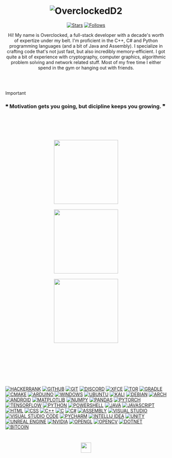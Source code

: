 <h1 align=center><img src="https://readme-typing-svg.demolab.com?font=Antos&size=50&pause=5000&color=0045F7&center=true&Center=true&repeat=true&width=512&height=128&lines=OverclockedD2" alt="OverclockedD2" /></h1>

<p align="center">
  <a href="https://github.com/OverclockedD2?tab=repositories&sort=stargazers">
    <img alt="Stars" title="Stars" src="https://custom-icon-badges.demolab.com/github/stars/OverclockedD2?color=55960c&style=for-the-badge&labelColor=488207&logo=star"/></a>
  <a href="https://github.com/OverclockedD2?tab=followers">
    <img alt="Follows" title="Follows" src="https://custom-icon-badges.demolab.com/github/followers/OverclockedD2?color=236ad3&labelColor=1155ba&style=for-the-badge&logo=person-add&label=Follow&logoColor=white"/></a>
</p>

<p align=center> Hi! My name is Overclocked, a full-stack developer with a decade's worth of expertize under my belt. I'm proficient in the C++, C# and Python programming languages (and a bit of Java and Assembly). I specialize in crafting code that's not just fast, but also incredibly memory-efficient. I got quite a bit of experience with cryptography, computer graphics, algorithmic problem solving and network related stuff. Most of my free time I either spend in the gym or hanging out with friends.</p>

<br/><br/>

> [!important]
> ### ❝ Motivation gets you going, but dicipline keeps you growing. ❞

<br/><br/>

<br />
<p align="center">
  <img height="200" src="https://github-readme-stats.vercel.app/api?username=overclockedd2&theme=yeblu&show_icons=true" />
  <br/><br/>
  <img height="200" src="https://github-readme-stats.vercel.app/api/top-langs/?username=overclockedd2&theme=yeblu" />
  <br/><br/>
  <img height="200" src="https://github-readme-streak-stats.herokuapp.com/?user=overclockedd2&theme=yeblu"/>
</p>

<br/><br/>

<br/><br/>

<h1></h1>
<a href="https://github.com/OverclockedD2"><img alt="HACKERRANK" src="https://img.shields.io/badge/-Hackerrank-2EC866?style=for-the-badge&logo=HackerRank&logoColor=white"></a>
<a href="https://github.com/OverclockedD2"><img alt="GITHUB" src="https://img.shields.io/badge/github-%23121011.svg?style=for-the-badge&logo=github&logoColor=white"></a>
<a href="https://github.com/OverclockedD2"><img alt="GIT" src="https://img.shields.io/badge/git-%23F05033.svg?style=for-the-badge&logo=git&logoColor=white"></a>
<a href="https://github.com/OverclockedD2"><img alt="DISCORD" src="https://img.shields.io/badge/Discord-%235865F2.svg?style=for-the-badge&logo=discord&logoColor=white"></a>
<a href="https://github.com/OverclockedD2"><img alt="XFCE" src="https://img.shields.io/badge/XFCE-%232284F2.svg?style=for-the-badge&logo=xfce&logoColor=white"></a>
<a href="https://github.com/OverclockedD2"><img alt="TOR" src="https://img.shields.io/badge/tor-%237E4798.svg?style=for-the-badge&logo=tor-project&logoColor=white"></a>
<a href="https://github.com/OverclockedD2"><img alt="GRADLE" src="https://img.shields.io/badge/Gradle-02303A.svg?style=for-the-badge&logo=Gradle&logoColor=white"></a>
<a href="https://github.com/OverclockedD2"><img alt="CMAKE" src="https://img.shields.io/badge/CMake-%23008FBA.svg?style=for-the-badge&logo=cmake&logoColor=white"></a>
<a href="https://github.com/OverclockedD2"><img alt="ARDUINO" src="https://img.shields.io/badge/-Arduino-00979D?style=for-the-badge&logo=Arduino&logoColor=white"></a>
<a href="https://github.com/OverclockedD2"><img alt="WINDOWS" src="https://img.shields.io/badge/Windows-0078D6?style=for-the-badge&logo=windows&logoColor=white"></a>
<a href="https://github.com/OverclockedD2"><img alt="UBUNTU" src="https://img.shields.io/badge/Ubuntu-E95420?style=for-the-badge&logo=ubuntu&logoColor=white"></a>
<a href="https://github.com/OverclockedD2"><img alt="KALI" src="https://img.shields.io/badge/Kali-268BEE?style=for-the-badge&logo=kalilinux&logoColor=white"></a>
<a href="https://github.com/OverclockedD2"><img alt="DEBIAN" src="https://img.shields.io/badge/Debian-D70A53?style=for-the-badge&logo=debian&logoColor=white"></a>
<a href="https://github.com/OverclockedD2"><img alt="ARCH" src="https://img.shields.io/badge/Arch%20Linux-1793D1?logo=arch-linux&logoColor=fff&style=for-the-badge"></a>
<a href="https://github.com/OverclockedD2"><img alt="ANDROID" src="https://img.shields.io/badge/Android-3DDC84?style=for-the-badge&logo=android&logoColor=white"></a>
<a href="https://github.com/OverclockedD2"><img alt="MATPLOTLIB" src="https://img.shields.io/badge/Matplotlib-%23ffffff.svg?style=for-the-badge&logo=Matplotlib&logoColor=black"></a>
<a href="https://github.com/OverclockedD2"><img alt="NUMPY" src="https://img.shields.io/badge/numpy-%23013243.svg?style=for-the-badge&logo=numpy&logoColor=white"></a>
<a href="https://github.com/OverclockedD2"><img alt="PANDAS" src="https://img.shields.io/badge/pandas-%23150458.svg?style=for-the-badge&logo=pandas&logoColor=white"></a>
<a href="https://github.com/OverclockedD2"><img alt="PYTORCH" src="https://img.shields.io/badge/PyTorch-%23EE4C2C.svg?style=for-the-badge&logo=PyTorch&logoColor=white"></a>
<a href="https://github.com/OverclockedD2"><img alt="TENSORFLOW" src="https://img.shields.io/badge/TensorFlow-%23FF6F00.svg?style=for-the-badge&logo=TensorFlow&logoColor=white"></a>
<a href="https://github.com/OverclockedD2"><img alt="PYTHON" src="https://img.shields.io/badge/python-3670A0?style=for-the-badge&logo=python&logoColor=ffdd54"></a>
<a href="https://github.com/OverclockedD2"><img alt="POWERSHELL" src="https://img.shields.io/badge/PowerShell-%235391FE.svg?style=for-the-badge&logo=powershell&logoColor=white"></a>
<a href="https://github.com/OverclockedD2"><img alt="JAVA" src="https://img.shields.io/badge/java-%23ED8B00.svg?style=for-the-badge&logo=openjdk&logoColor=white"></a>
<a href="https://github.com/OverclockedD2"><img alt="JAVASCRIPT" src="https://img.shields.io/badge/javascript-%23323330.svg?style=for-the-badge&logo=javascript&logoColor=%23F7DF1E"></a>
<a href="https://github.com/OverclockedD2"><img alt="HTML" src="https://img.shields.io/badge/html5-%23E34F26.svg?style=for-the-badge&logo=html5&logoColor=white"></a>
<a href="https://github.com/OverclockedD2"><img alt="CSS" src="https://img.shields.io/badge/css3-%231572B6.svg?style=for-the-badge&logo=css3&logoColor=white"></a>
<a href="https://github.com/OverclockedD2"><img alt="C++" src="https://img.shields.io/badge/c++-%2300599C.svg?style=for-the-badge&logo=c%2B%2B&logoColor=white"></a>
<a href="https://github.com/OverclockedD2"><img alt="C" src="https://img.shields.io/badge/c-%2300599C.svg?style=for-the-badge&logo=c&logoColor=white"></a>
<a href="https://github.com/OverclockedD2"><img alt="C#" src="https://img.shields.io/badge/c%23-%23239120.svg?style=for-the-badge&logo=csharp&logoColor=white"></a>
<a href="https://github.com/OverclockedD2"><img alt="ASSEMBLY" src="https://img.shields.io/badge/assembly%20script-%23000000.svg?style=for-the-badge&logo=assemblyscript&logoColor=white"></a>
<a href="https://github.com/OverclockedD2"><img alt="VISUAL STUDIO" src="https://img.shields.io/badge/Visual%20Studio-5C2D91.svg?style=for-the-badge&logo=visual-studio&logoColor=white"></a>
<a href="https://github.com/OverclockedD2"><img alt="VISUAL STUDIO CODE" src="https://img.shields.io/badge/Visual%20Studio%20Code-0078d7.svg?style=for-the-badge&logo=visual-studio-code&logoColor=white"></a>
<a href="https://github.com/OverclockedD2"><img alt="PYCHARM" src="https://img.shields.io/badge/pycharm-143?style=for-the-badge&logo=pycharm&logoColor=black&color=black&labelColor=green"></a>
<a href="https://github.com/OverclockedD2"><img alt="INTELLIJ IDEA" src="https://img.shields.io/badge/IntelliJIDEA-000000.svg?style=for-the-badge&logo=intellij-idea&logoColor=white"></a>
<a href="https://github.com/OverclockedD2"><img alt="UNITY" src="https://img.shields.io/badge/unity-%23000000.svg?style=for-the-badge&logo=unity&logoColor=white"></a>
<a href="https://github.com/OverclockedD2"><img alt="UNREAL ENGINE" src="https://img.shields.io/badge/unrealengine-%23313131.svg?style=for-the-badge&logo=unrealengine&logoColor=white"></a>
<a href="https://github.com/OverclockedD2"><img alt="NVIDIA" src="https://img.shields.io/badge/nVIDIA-%2376B900.svg?style=for-the-badge&logo=nVIDIA&logoColor=white"></a>
<a href="https://github.com/OverclockedD2"><img alt="OPENGL" src="https://img.shields.io/badge/OpenGL-%23FFFFFF.svg?style=for-the-badge&logo=opengl"></a>
<a href="https://github.com/OverclockedD2"><img alt="OPENCV" src="https://img.shields.io/badge/opencv-%23white.svg?style=for-the-badge&logo=opencv&logoColor=white"></a>
<a href="https://github.com/OverclockedD2"><img alt="DOTNET" src="https://img.shields.io/badge/.NET-5C2D91?style=for-the-badge&logo=.net&logoColor=white"></a>
<a href="https://github.com/OverclockedD2"><img alt="BITCOIN" src="https://img.shields.io/badge/Bitcoin-000?style=for-the-badge&logo=bitcoin&logoColor=white"></a>
<h1></h1>

<p align="center">
  <a href="https://data:text/plain;utf-8,overclockedd2" alt="Discord" title="Discord"><img width="32px" src="https://static.vecteezy.com/system/resources/previews/018/930/500/original/discord-logo-discord-icon-transparent-free-png.png"/></a>
</p>
